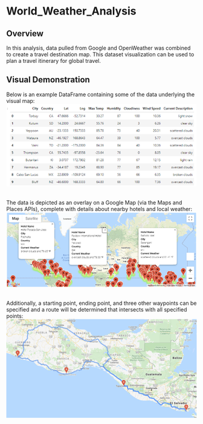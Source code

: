 # World_Weather_Analysis

## Overview
In this analysis, data pulled from Google and OpenWeather was combined to create a travel destination map. This dataset visualization can be used to plan a travel itinerary for global travel.

## Visual Demonstration

Below is an example DataFrame containing some of the data underlying the visual map:
![image](https://github.com/msaunders0/World_Weather_Analysis/blob/main/Weather_Database/Weather_data_df.png)<br><br>

The data is depicted as an overlay on a Google Map (via the Maps and Places APIs), complete with details about nearby hotels and local weather:
![image](https://github.com/msaunders0/World_Weather_Analysis/blob/main/Vacation_Search/WeatherPy_vacation_map.png)<br><br>

Additionally, a starting point, ending point, and three other waypoints can be specified and a route will be determined that intersects with all specified points:
![image](https://github.com/msaunders0/World_Weather_Analysis/blob/main/Vacation_Itinerary/WeatherPy_travel_map.png)<br><br>
